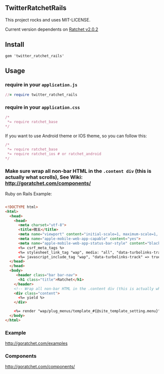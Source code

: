 ## TwitterRatchetRails

This project rocks and uses MIT-LICENSE.

Current version dependents on [Ratchet v2.0.2](http://goratchet.com)

## Install

`gem 'twitter_ratchet_rails'`

## Usage

### require in your `application.js`

  ```ruby
  //= require twitter_ratchet_rails
  ```

### require in your `application.css`

  ```ruby
  /*
   *= require ratchet_base
  */
  ```

  If you want to use Android theme or IOS theme, so you can follow this:

  ```ruby
  /*
   *= require ratchet_base
   *= require ratchet_ios # or ratchet_android
  */
  ```

### Make sure wrap all non-bar HTML in the `.content div` (this is actually what scrolls), See Wiki: http://goratchet.com/components/
  Ruby on Rails Example:

  ```html

  <!DOCTYPE html>
  <html>
    <head>
      <head>
        <meta charset="utf-8">
        <title>微五</title>
        <meta name="viewport" content="initial-scale=1, maximum-scale=1, user-scalable=no">
        <meta name="apple-mobile-web-app-capable" content="yes">
        <meta name="apple-mobile-web-app-status-bar-style" content="black">
        <%= csrf_meta_tags %>
        <%= stylesheet_link_tag "wap", media: "all", "data-turbolinks-track" => true %>
        <%= javascript_include_tag "wap", "data-turbolinks-track" => true %>
    </head>
    </head>
    <body>
       <header class="bar bar-nav">
        <h1 class="title">Ratchet</h1>
      </header>
      <!-- Wrap all non-bar HTML in the .content div (this is actually what scrolls) -->
      <div class="content">
        <%= yield %>
      </div>

      <%= render "wap/plug_menus/template_#{@site_template_setting.menu}"%>
    </body>
  </html>

  ```

### Example

http://goratchet.com/examples

### Components

http://goratchet.com/components/

